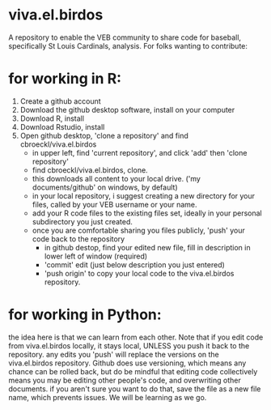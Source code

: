 # viva.el.birdos
A repository to enable the VEB community to share code for baseball, specifically St Louis Cardinals, analysis.  For folks wanting to contribute: 


# for working in R:
1. Create a github account
2. Download the github desktop software, install on your computer
3. Download R, install
4. Download Rstudio, install
5. Open github desktop, 'clone a repository' and find cbroeckl/viva.el.birdos
    - in upper left, find 'current repository', and click 'add' then 'clone repository'
    - find cbroeckl/viva.el.birdos, clone.  
    - this downloads all content to your local drive. ('my documents/github' on windows, by default)
    - in your local repository, i suggest creating a new directory for your files, called by your VEB username or your name. 
    - add your R code files to the existing files set, ideally in your personal subdirectory you just created.
    - once you are comfortable sharing you files publicly, 'push' your code back to the repository
       - in github destop, find your edited new file, fill in description in lower left of window (required)
       - 'commit' edit (just below description you just entered)
       - 'push origin' to copy your local code to the viva.el.birdos repository.  

# for working in Python: 


the idea here is that we can learn from each other.  Note that if you edit code from viva.el.birdos locally, it stays local, UNLESS you push it back to the repository.  any edits you 'push' will replace the versions on the viva.el.birdos repository.  Github does use versioning, which means any chance can be rolled back, but do be mindful that editing code collectively means you may be editing other people's code, and overwriting other documents.  if you aren't sure you want to do that, save the file as a new file name, which prevents issues.  We will be learning as we go.
